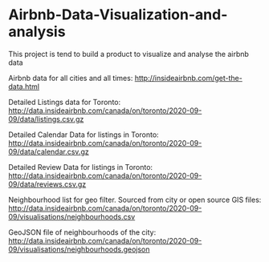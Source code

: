 # Airbnb-Data-Visualization-and-analysis
This project is tend to build a product to visualize and analyse the airbnb data

Airbnb data for all cities and all times: http://insideairbnb.com/get-the-data.html

Detailed Listings data for Toronto: http://data.insideairbnb.com/canada/on/toronto/2020-09-09/data/listings.csv.gz

Detailed Calendar Data for listings in Toronto: http://data.insideairbnb.com/canada/on/toronto/2020-09-09/data/calendar.csv.gz

Detailed Review Data for listings in Toronto: http://data.insideairbnb.com/canada/on/toronto/2020-09-09/data/reviews.csv.gz

Neighbourhood list for geo filter. Sourced from city or open source GIS files: http://data.insideairbnb.com/canada/on/toronto/2020-09-09/visualisations/neighbourhoods.csv

GeoJSON file of neighbourhoods of the city: http://data.insideairbnb.com/canada/on/toronto/2020-09-09/visualisations/neighbourhoods.geojson

